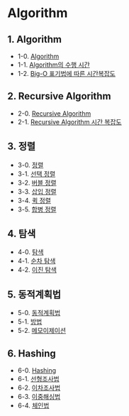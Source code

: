 # Algorithm



## 1. Algorithm
- 1-0. [Algorithm](https://github.com/gimhanul/TIL/blob/main/Algorithm/Algorithm/algorithm.md)
- 1-1. [Algorithm의 수행 시간](https://github.com/gimhanul/TIL/blob/main/Algorithm/Algorithm/%EC%88%98%ED%96%89%EC%8B%9C%EA%B0%84.md)
- 1-2. [Big-O 표기법에 따른 시간복잡도](https://github.com/gimhanul/TIL/blob/main/Algorithm/Algorithm/%EC%8B%9C%EA%B0%84%EB%B3%B5%EC%9E%A1%EB%8F%84.md)

## 2. Recursive Algorithm
- 2-0. [Recursive Algorithm](https://github.com/gimhanul/TIL/blob/main/Algorithm/RecursiveAlgorithm/RecursiveAlgorithm.md)
- 2-1. [Recursive Algorithm 시간 복잡도](https://github.com/gimhanul/TIL/blob/main/Algorithm/RecursiveAlgorithm/%EC%8B%9C%EA%B0%84%EB%B3%B5%EC%9E%A1%EB%8F%84.md)

## 3. 정렬
- 3-0. [정렬](https://github.com/gimhanul/TIL/blob/main/Algorithm/sort/sort.md)
- 3-1. [선택 정렬](https://github.com/gimhanul/TIL/blob/main/Algorithm/sort/%EC%84%A0%ED%83%9D%EC%A0%95%EB%A0%AC.md)
- 3-2. [버블 정렬](https://github.com/gimhanul/TIL/blob/main/Algorithm/sort/%EB%B2%84%EB%B8%94%EC%A0%95%EB%A0%AC.md)
- 3-3. [삽입 정렬](https://github.com/gimhanul/TIL/blob/main/Algorithm/sort/%EC%82%BD%EC%9E%85%EC%A0%95%EB%A0%AC.md)
- 3-4. [퀵 정렬](https://github.com/gimhanul/TIL/blob/main/Algorithm/sort/%ED%80%B5%EC%A0%95%EB%A0%AC.md)
- 3-5. [합병 정렬](https://github.com/gimhanul/TIL/blob/main/Algorithm/sort/%ED%95%A9%EB%B3%91%EC%A0%95%EB%A0%AC.md)

## 4. 탐색
- 4-0. [탐색](https://github.com/gimhanul/TIL/blob/main/Algorithm/%ED%83%90%EC%83%89/%ED%83%90%EC%83%89.md)
- 4-1. [순차 탐색](https://github.com/gimhanul/TIL/blob/main/Algorithm/%ED%83%90%EC%83%89/%EC%88%9C%EC%B0%A8%ED%83%90%EC%83%89.md)
- 4-2. [이진 탐색](https://github.com/gimhanul/TIL/blob/main/Algorithm/%ED%83%90%EC%83%89/%EC%9D%B4%EC%A7%84%ED%83%90%EC%83%89.md)

## 5. 동적계획법
- 5-0. [동적계획법](https://github.com/gimhanul/TIL/blob/main/Algorithm/%EB%8F%99%EC%A0%81%EA%B3%84%ED%9A%8D%EB%B2%95/%EB%8F%99%EC%A0%81%EA%B3%84%ED%9A%8D%EB%B2%95.md)
- 5-1. [방법](https://github.com/gimhanul/TIL/blob/main/Algorithm/%EB%8F%99%EC%A0%81%EA%B3%84%ED%9A%8D%EB%B2%95/%EB%B0%A9%EB%B2%95.md)
- 5-2. [메모이제이션](https://github.com/gimhanul/TIL/blob/main/Algorithm/%EB%8F%99%EC%A0%81%EA%B3%84%ED%9A%8D%EB%B2%95/%EB%A9%94%EB%AA%A8%EC%9D%B4%EC%A0%9C%EC%9D%B4%EC%85%98.md)

## 6. Hashing
- 6-0. [Hashing](https://github.com/gimhanul/TIL/blob/main/Algorithm/%ED%95%B4%EC%8B%B1/%ED%95%B4%EC%8B%B1.md)
- 6-1. [선형조사법](https://github.com/gimhanul/TIL/blob/main/Algorithm/%ED%95%B4%EC%8B%B1/%EC%84%A0%ED%98%95%EC%A1%B0%EC%82%AC%EB%B2%95.md)
- 6-2. [이차조사법](https://github.com/gimhanul/TIL/blob/main/Algorithm/%ED%95%B4%EC%8B%B1/%EC%9D%B4%EC%B0%A8%EC%A1%B0%EC%82%AC%EB%B2%95.md)
- 6-3. [이중해싱법](https://github.com/gimhanul/TIL/blob/main/Algorithm/%ED%95%B4%EC%8B%B1/%EC%9D%B4%EC%A4%91%ED%95%B4%EC%8B%B1%EB%B2%95.md)
- 6-4. [체인법](https://github.com/gimhanul/TIL/blob/main/Algorithm/%ED%95%B4%EC%8B%B1/%EC%B2%B4%EC%9D%B8%EB%B2%95.md)